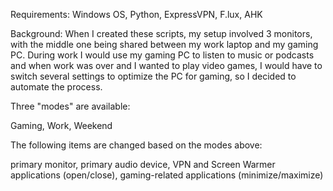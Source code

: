 Requirements: Windows OS, Python, ExpressVPN, F.lux, AHK

Background: When I created these scripts, my setup involved 3 monitors, with the middle one being shared between my work laptop and my gaming PC. During work I would use my gaming PC to listen to music or podcasts and when work was over and I wanted to play video games, I would have to switch several settings to optimize the PC for gaming, so I decided to automate the process.

Three "modes" are available:

Gaming,   Work,   Weekend

The following items are changed based on the modes above:

primary monitor, 
primary audio device, 
VPN and Screen Warmer applications (open/close), 
gaming-related applications (minimize/maximize)
